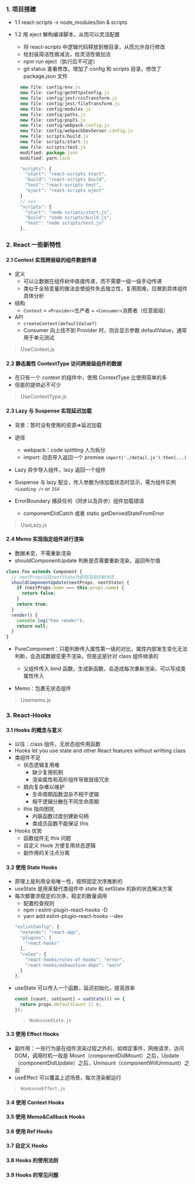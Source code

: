 ### 1. 项目搭建

- 1.1 react-scripts -> node_modules/bin & scripts

- 1.2 用 eject 解构编译脚本，从而可以灵活配置

  - 将 react-scripts 中逻辑代码释放到根目录，从而允许自行修改
  - 给封装简洁性做减法，给灵活性做加法
  - npm run eject（执行后不可逆）
  - git status 查看修改，增加了 config 和 scripts 目录，修改了 package.json 文件

  ```js
    new file: config/env.js
    new file: config/getHttpsConfig.js
    new file: config/jest/cssTransform.js
    new file: config/jest/fileTransform.js
    new file: config/modules.js
    new file: config/paths.js
    new file: config/pnpTs.js
    new file: config/webpack.config.js
    new file: config/webpackDevServer.config.js
    new file: scripts/build.js
    new file: scripts/start.js
    new file: scripts/test.js
    modified: package.json
    modified: yarn.lock
  ```

  ```js
    "scripts": {
      "start": "react-scripts start",
      "build": "react-scripts build",
      "test": "react-scripts test",
      "eject": "react-scripts eject"
    }
    // ==>
    "scripts": {
      "start": "node scripts/start.js",
      "build": "node scripts/build.js",
      "test": "node scripts/test.js"
    },
  ```

### 2. React 一些新特性

#### 2.1 Context 实现跨层级的组件数据传递

- 定义
  - 可以让数据在组件树中直接传递，而不需要一级一级手动传递
  - 类似于全局变量的做法会使组件失去独立性，复用困难，应做到具体组件具体分析
- 结构
  - `Context` = `<Provider>`生产者 + `<Consumer>`消费者（任意层级）
- API
  - `createContext(defaultValue?)`
  - Consumer 向上找不到 Provider 时，则会显示参数 defaultValue，通常用于单元测试

> UseContext.js

#### 2.2 静态属性 ContextType 访问跨层级组件的数据

- 在只有一个 context 的组件中，使用 ContextType 比使用<Consumer>简单的多
- 但是<Provider>的提供必不可少

> UseContextType.js

#### 2.3 Lazy 与 Suspense 实现延迟加载

- 背景：暂时没有使用的资源=>延迟加载
- 途径

  - webpack：code splitting 人为拆分
  - import: 动态导入返回一个 promise `import('./detail.js').then(...)`

- Lazy 异步导入组件，lazy 返回一个组件
- Suspense 与 lazy 配合，传入参数为待加载状态时显示，需为组件实例`<Loading />` or `JSX`
- ErrorBoundary 捕获任何（同步以及异步）组件加载错误
  - componentDidCatch 或者 static getDerivedStateFromError

> UseLazy.js

#### 2.4 Memo 实现指定组件进行渲染

- 数据未变，不需重新渲染
- shouldComponentUpdate 判断是否需要重新渲染，返回布尔值

```js
class Foo extends Component {
  // nextProps以及nextState为即将渲染的新状态
  shouldComponentUpdate(nextProps, nextState) {
    if (nextProps.name === this.props.name) {
      return false;
    }
    return true;
  }
  render() {
    console.log("Foo render");
    return null;
  }
}
```

- PureComponent：只能判断传入属性第一级的对比，属性内部发生变化无法判断，会造成数据变更不渲染，但是这是针对 class 组件继承的

  - 父组件传入 bind 函数，生成新函数，会造成每次重新渲染，可以写成类属性传入

- Memo：包裹无状态组件

> Usememo.js

### 3. React-Hooks

#### 3.1 Hooks 的概念与意义

- 以往：class 组件，无状态组件用函数
- Hooks let you use state and other React features without writting class
- 类组件不足
  - 状态逻辑复用难
    - 缺少复用机制
    - 渲染属性和高阶组件导致层级冗余
  - 趋向复杂难以维护
    - 生命周期函数混杂不相干逻辑
    - 相干逻辑分散在不同生命周期
  - this 指向困扰
    - 内联函数过度创建新句柄
    - 类成员函数不能保证 this
- Hooks 优势
  - 函数组件无 this 问题
  - 自定义 Hook 方便复用状态逻辑
  - 副作用的关注点分离

#### 3.2 使用 State Hooks

- 原理上是利用全局唯一性，按照固定次序推断的
- useState 是用来替代类组件中 state 和 setState 的新的状态解决方案
- 每次都要求稳定的次序，稳定的数量调用
  - 配置检查规则
  - npm i eslint-plugin-react-hooks -D
  - yarn add eslint-plugin-react-hooks --dev
  ```js
  "eslintConfig": {
    "extends": "react-app",
    "plugins": [
      "react-hooks"
    ],
    "rules": {
      "react-hooks/rules-of-hooks": "error",
      "react-hooks/exhaustive-deps": "warn"
    }
  },
  ```
- useState 可以传入一个函数，延迟初始化，提高效率
  ```js
  const [count, setCount] = useState(() => {
    return props.defaultCount || 0;
  });
  ```
  > `HooksuseState.js`

#### 3.3 使用 Effect Hooks

- 副作用：一些行为是在组件渲染过程之外的，如绑定事件，网络请求，访问 DOM，调用时机一般是 Mount（componentDidMount）之后，Update（componentDidUpdate）之后，Unmount（componentWillUnmount）之前
- useEffect 可以覆盖上述场景，每次渲染都运行

> `HooksuseEffect.js`

#### 3.4 使用 Context Hooks

#### 3.5 使用 Memo&Callback Hooks

#### 3.6 使用 Ref Hooks

#### 3.7 自定义 Hooks

#### 3.8 Hooks 的使用法则

#### 3.9 Hooks 的常见问题
